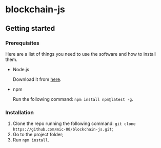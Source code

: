 # blockchain-js
## Getting started
### Prerequisites
Here are a list of things you need to use the software and how to install them.
- Node.js

  Download it from [here](https://nodejs.org/en/). 
- npm

  Run the following command: `npm install npm@latest -g`.
### Installation
1. Clone the repo running the following command: `git clone https://github.com/mic-00/blockchain-js.git`;
2. Go to the project folder;
3. Run `npm install`.
